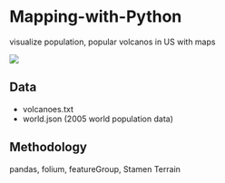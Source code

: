 # Mapping-with-Python
visualize population, popular volcanos in US with maps

![](demo.gif)

## Data

- volcanoes.txt
- world.json (2005 world population data)

## Methodology

pandas, folium, featureGroup, Stamen Terrain

